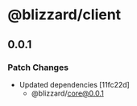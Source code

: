 # @blizzard/client

## 0.0.1

### Patch Changes

- Updated dependencies [11fc22d]
  - @blizzard/core@0.0.1

